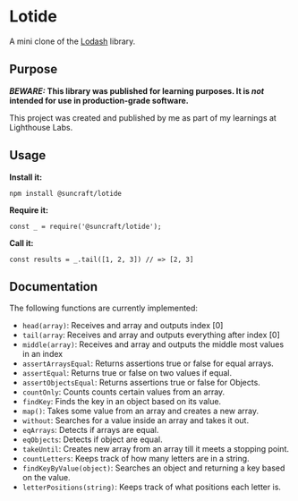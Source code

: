 # Lotide

A mini clone of the [Lodash](https://lodash.com) library.

## Purpose

**_BEWARE:_ This library was published for learning purposes. It is _not_ intended for use in production-grade software.**

This project was created and published by me as part of my learnings at Lighthouse Labs. 

## Usage

**Install it:**

`npm install @suncraft/lotide`

**Require it:**

`const _ = require('@suncraft/lotide');`

**Call it:**

`const results = _.tail([1, 2, 3]) // => [2, 3]`

## Documentation

The following functions are currently implemented:

* `head(array)`: Receives and array and outputs index [0]
* `tail(array`: Receives and array and outputs everything after index [0]
* `middle(array)`: Receives and array and outputs the middle most values in an index
* `assertArraysEqual`: Returns assertions true or false for equal arrays.
* `assertEqual`: Returns true or false on two values if equal. 
* `assertObjectsEqual`: Returns assertions true or false for Objects.
* `countOnly`: Counts counts certain values from an array.
* `findKey`: Finds the key in an object based on its value. 
* `map()`: Takes some value from an array and creates a new array.
* `without`: Searches for a value inside an array and takes it out.
* `eqArrays`: Detects if arrays are equal. 
* `eqObjects`: Detects if object are equal. 
* `takeUntil`: Creates new array from an array till it meets a stopping point. 
* `countLetters`: Keeps track of how many letters are in a string. 
* `findKeyByValue(object)`: Searches an object and returning a key based on the value. 
* `letterPositions(string)`: Keeps track of what positions each letter is. 